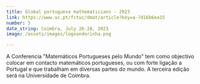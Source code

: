 ```yaml
---
title: Global portuguese mathematicians - 2023
link: https://www.uc.pt/fctuc/dmat/article?key=a-7d16b6ea15
number: 5
date_string: Coimbra, July 26-28, 2023
image: /assets/images/logoandorinha.png

---
```

A Conferencia "Matemáticos Portugueses pelo Mundo" tem como objectivo colocar em contacto matemáticos portugueses, 
ou com forte ligação a Portugal e que trabalham em diversas partes do mundo. A terceira edição será na Universidade de Coimbra.
